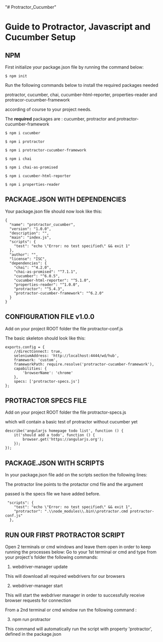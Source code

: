 "# Protractor_Cucumber" 

Guide to Protractor, Javascript and Cucumber Setup
==================================================

NPM
----
First initialize your package.json file by running the command below:

`$ npm init`

Run the following commands below to install the required packages needed

protractor, cucumber, chai, cucumber-html-reporter, properties-reader and protracor-cucumber-framework

according of course to your project needs. 

The **required** packages are : cucumber, protractor and protractor-cucumber-framework

`$ npm i cucumber`

`$ npm i protractor`

`$ npm i protractor-cucumber-framework`

`$ npm i chai`

`$ npm i chai-as-promised`

`$ npm i cucumber-html-reporter`

`$ npm i properties-reader`


PACKAGE.JSON WITH DEPENDENCIES
------------------------------
Your package.json file should now look like this:
```
{
  "name": "protractor_cucumber",
  "version": "1.0.0",
  "description": "",
  "main": "index.js",
  "scripts": {
    "test": "echo \"Error: no test specified\" && exit 1"
  },
  "author": "",
  "license": "ISC",
  "dependencies": {
    "chai": "^4.2.0",
    "chai-as-promised": "^7.1.1",
    "cucumber": "^6.0.5",
    "cucumber-html-reporter": "^5.1.0",
    "properties-reader": "^1.0.0",
    "protractor": "^5.4.3",
    "protractor-cucumber-framework": "^6.2.0"
  }
}
```

CONFIGURATION FILE v1.0.0
-------------------------
Add on your project ROOT folder the file protractor-conf.js

The basic skeleton should look like this:

```
exports.config = {
    //directConnect: true,
    seleniumAddress: 'http://localhost:4444/wd/hub',
    framework: 'custom',
    frameworkPath: require.resolve('protractor-cucumber-framework'),
    capabilities: {
        'browserName': 'chrome'
    },
    specs: ['protractor-specs.js']
};
```

PROTRACTOR SPECS FILE 
---------------------
Add on your project ROOT folder the file protractor-specs.js

which will contain a basic test of protractor without cucumber yet

```
describe('angularjs homepage todo list', function () {
    it('should add a todo', function () {
        browser.get('https://angularjs.org');
    });
});
```

PACKAGE.JSON WITH SCRIPTS
-------------------------
In your package.json file add on the scripts section the following lines:

The protractor line points to the protactor cmd file and the argument

passed is the specs file we have added before.

```
 "scripts": {
    "test": "echo \"Error: no test specified\" && exit 1",
    "protractor": ".\\node_modules\\.bin\\protractor.cmd protractor-conf.js"
  },
```

RUN OUR FIRST PROTRACTOR SCRIPT
-------------------------------
Open 2 terminals or cmd windows and leave them open in order to keep running the processes below:
Go to your 1st terminal or cmd and type from your project's folder the following commands:

1. webdriver-manager update

This will download all required webdrivers for our browsers

2. webdriver-manager start

This will start the webdriver manager in order to successfully receive browser requests for connection

From a 2nd terminal or cmd window run the following command :

3. npm run protractor

This command will automatically run the script with property 'protractor', defined in the package.json
